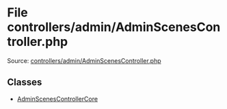 File controllers/admin/AdminScenesController.php
=========
Source: [controllers/admin/AdminScenesController.php](https://github.com/PrestaShop/PrestaShop/blob/1.6.1.1/controllers/admin/AdminScenesController.php)


Classes
-------

* [AdminScenesControllerCore](class.AdminScenesControllerCore)

